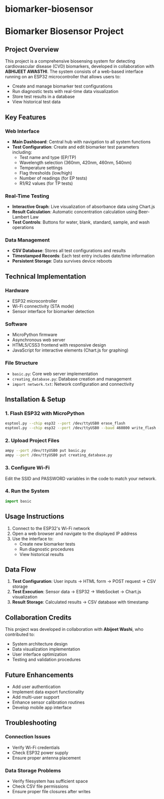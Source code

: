 # biomarker-biosensor
# Biomarker Biosensor Project

## Project Overview

This project is a comprehensive biosensing system for detecting cardiovascular disease (CVD) biomarkers, developed in collaboration with **ABHIJEET AWASTHI**. The system consists of a web-based interface running on an ESP32 microcontroller that allows users to:

* Create and manage biomarker test configurations
* Run diagnostic tests with real-time data visualization
* Store test results in a database
* View historical test data

## Key Features

### Web Interface
* **Main Dashboard**: Central hub with navigation to all system functions
* **Test Configuration**: Create and edit biomarker test parameters including:
   * Test name and type (EP/TP)
   * Wavelength selection (360nm, 420nm, 460nm, 540nm)
   * Temperature settings
   * Flag thresholds (low/high)
   * Number of readings (for EP tests)
   * R1/R2 values (for TP tests)

### Real-Time Testing
* **Interactive Graph**: Live visualization of absorbance data using Chart.js
* **Result Calculation**: Automatic concentration calculation using Beer-Lambert Law
* **Test Controls**: Buttons for water, blank, standard, sample, and wash operations

### Data Management
* **CSV Database**: Stores all test configurations and results
* **Timestamped Records**: Each test entry includes date/time information
* **Persistent Storage**: Data survives device reboots

## Technical Implementation

### Hardware
* ESP32 microcontroller
* Wi-Fi connectivity (STA mode)
* Sensor interface for biomarker detection

### Software
* MicroPython firmware
* Asynchronous web server
* HTML5/CSS3 frontend with responsive design
* JavaScript for interactive elements (Chart.js for graphing)

### File Structure
* `basic.py`: Core web server implementation
* `creating_database.py`: Database creation and management
* `import network.txt`: Network configuration and connectivity

## Installation & Setup

### 1. Flash ESP32 with MicroPython

```bash
esptool.py --chip esp32 --port /dev/ttyUSB0 erase_flash
esptool.py --chip esp32 --port /dev/ttyUSB0 --baud 460800 write_flash -z 0x1000 micropython.bin
```

### 2. Upload Project Files

```bash
ampy --port /dev/ttyUSB0 put basic.py
ampy --port /dev/ttyUSB0 put creating_database.py
```

### 3. Configure Wi-Fi
Edit the SSID and PASSWORD variables in the code to match your network.

### 4. Run the System

```python
import basic
```

## Usage Instructions

1. Connect to the ESP32's Wi-Fi network
2. Open a web browser and navigate to the displayed IP address
3. Use the interface to:
   * Create new biomarker tests
   * Run diagnostic procedures
   * View historical results

## Data Flow

1. **Test Configuration**: User inputs → HTML form → POST request → CSV storage
2. **Test Execution**: Sensor data → ESP32 → WebSocket → Chart.js visualization
3. **Result Storage**: Calculated results → CSV database with timestamp

## Collaboration Credits

This project was developed in collaboration with **Abijeet Washi**, who contributed to:
* System architecture design
* Data visualization implementation
* User interface optimization
* Testing and validation procedures

## Future Enhancements

* Add user authentication
* Implement data export functionality
* Add multi-user support
* Enhance sensor calibration routines
* Develop mobile app interface

## Troubleshooting

### Connection Issues
* Verify Wi-Fi credentials
* Check ESP32 power supply
* Ensure proper antenna placement

### Data Storage Problems
* Verify filesystem has sufficient space
* Check CSV file permissions
* Ensure proper file closures after writes
